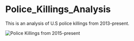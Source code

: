 # Police_Killings_Analysis

This is an analysis of U.S police killings from 2013-present.

![Police Killings from 2015-present](police_killings_by_year.gif "Police Killings")
